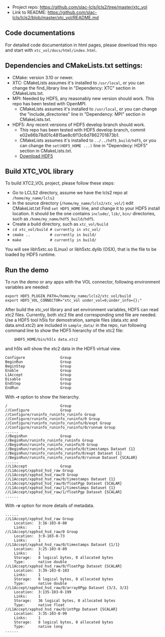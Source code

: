 
- Project repo: https://github.com/slac-lcls/lcls2/tree/master/xtc_vol
- Link to README: https://github.com/slac-lcls/lcls2/blob/master/xtc_vol/README.md

## Code documentations
For detailed code documentation in html pages, please download this repo and start with `xtc_vol/docs/html/index.html`.

## Dependencies and CMakeLists.txt settings:
- CMake: version 3.10 or newer.
- XTC: CMakeLists assumes it's installed to `/usr/local`, or you can change the find_library line in "Dependency: XTC" section in CMakeLists.txt.
- MPI: Needed by HDF5, any reasonably new version should work. This repo has been tested with OpenMPI.
	- CMakeLists assumes it's installed to `/usr/local`, or you can change the "include_directories" line in "Dependency: MPI" section in CMakeLists.txt.
- HDF5: Any recent versions of HDF5 develop branch should work. 
	- This repo has been tested with HDF5 develop branch, commit e02e86b78d01c4815ae8c6f13c6d7862701873b1. 
	- CMakeLists assumes it's installed to `../../hdf5_build/hdf5`, or you can change the `set(HDF5_HOME ...)` line in "Dependecy: HDF5" section in CMakeLists.txt. 
	- [Download HDF5](https://bitbucket.hdfgroup.org/projects/HDFFV/repos/hdf5/browse)

## Build XTC_VOL library
To build XTC2_VOL project, please follow these steps:
- Go to LCLS2 directory, assume we have the lcls2 repo at `/home/my_name/lcls2`
- In the source directory (`/home/my_name/lcls2/xtc_vol/`) edit CMakeList.txt
        Find `set HDF5_HOME` line, and change it to your HDF5 install location. It should be the one contains `include/`, `lib/`, `bin/` directories, such as `/home/my_name/hdf5_build/hdf5`.
- Create a build directory, such as `xtc_vol/build`
- `cd xtc_vol/build # currently in xtc_vol/`
- `cmake ..         # currently in build/`
- `make             # currently in build/`

You will see libh5xtc.so (Linux) or libh5xtc.dylib (OSX), that is the file to be loaded by HDF5 runtime.

## Run the demo
To run the demo or any apps with the VOL connector, following environment variables are needed:

    export HDF5_PLUGIN_PATH=/home/my_name/lcls2/xtc_vol/build
    export HDF5_VOL_CONNECTOR="xtc_vol under_vol=0;under_info={};"

After build the xtc_vol library and set environment variables, HDF5 can read xtc2 files. Currently, both xtc2 file and corresponding smd file are needed. 
Use a HDF5 tool h5ls for demostration, sample files (data.xtc and data.smd.xtc2) are included in `sample_data/` in the repo, run following command line to show the HDF5 hierarchy of the xtc2 file:
    
        $HDF5_HOME/bin/h5ls data.xtc2
and h5ls will show the xtc2 data in the HDF5 virtual view. 

    Configure                Group
    BeginRun                 Group
    BeginStep                Group
    Enable                   Group
    L1Accept                 Group
    Disable                  Group
    EndStep                  Group
    EndRun                   Group
    
With **-r** option to show the hierarchy.    

    /                        Group
    //Configure              Group
    //Configure/runinfo_runinfo_runinfo Group
    //Configure/runinfo_runinfo_runinfo/0 Group
    //Configure/runinfo_runinfo_runinfo/0/expt Group
    //Configure/runinfo_runinfo_runinfo/0/runnum Group
    ......
    //BeginRun               Group
    //BeginRun/runinfo_runinfo_runinfo Group
    //BeginRun/runinfo_runinfo_runinfo/0 Group
    //BeginRun/runinfo_runinfo_runinfo/0/timestamps Dataset {1}
    //BeginRun/runinfo_runinfo_runinfo/0/expt Dataset {1}
    //BeginRun/runinfo_runinfo_runinfo/0/runnum Dataset {SCALAR}
    ......
    //L1Accept               Group
    //L1Accept/xpphsd_hsd_raw Group
    //L1Accept/xpphsd_hsd_raw/0 Group
    //L1Accept/xpphsd_hsd_raw/0/timestamps Dataset {1}
    //L1Accept/xpphsd_hsd_raw/0/floatPgp Dataset {SCALAR}
    //L1Accept/xpphsd_hsd_raw/1/timestamps Dataset {1}
    //L1Accept/xpphsd_hsd_raw/1/floatPgp Dataset {SCALAR}
    ......

With **-v** option for more details of metadata.

	......
    //L1Accept/xpphsd_hsd_raw Group
        Location:  3:16-103-0-80
        Links:     1
    //L1Accept/xpphsd_hsd_raw/0 Group
        Location:  3:9-103-0-73
        Links:     1
    //L1Accept/xpphsd_hsd_raw/0/timestamps Dataset {1/1}
        Location:  3:25-103-0-89
        Links:     1
        Storage:   8 logical bytes, 0 allocated bytes
        Type:      native double
    //L1Accept/xpphsd_hsd_raw/0/floatPgp Dataset {SCALAR}
        Location:  3:39-103-0-103
        Links:     1
        Storage:   8 logical bytes, 0 allocated bytes
        Type:      native double
    //L1Accept/xpphsd_hsd_raw/0/array0Pgp Dataset {3/3, 3/3}
        Location:  3:135-103-0-199
        Links:     1
        Storage:   36 logical bytes, 0 allocated bytes
        Type:      native float
    //L1Accept/xpphsd_hsd_raw/0/intPgp Dataset {SCALAR}
        Location:  3:35-103-0-99
        Links:     1
        Storage:   8 logical bytes, 0 allocated bytes
        Type:      native long
    ......
